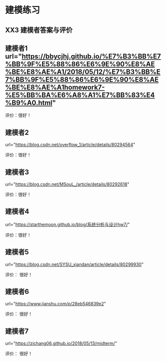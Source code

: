 # 建模练习

## XX3 建模者答案与评价

## 建模者1 url="https://bbycjhj.github.io/%E7%B3%BB%E7%BB%9F%E5%88%86%E6%9E%90%E8%AE%BE%E8%AE%A1/2018/05/12/%E7%B3%BB%E7%BB%9F%E5%88%86%E6%9E%90%E8%AE%BE%E8%AE%A1homework7-%E5%BB%BA%E6%A8%A1%E7%BB%83%E4%B9%A0.html"

评价：很好！

## 建模者2
url="https://blog.csdn.net/overflow_1/article/details/80294564"

评价：很好！

## 建模者3
url="https://blog.csdn.net/MSouL_/article/details/80292618"

评价：很好！

## 建模者4
url="https://starthemoon.github.io/blog/系统分析与设计hw7/"

评价：很好！

## 建模者5
url="https://blog.csdn.net/SYSU_xiandan/article/details/80299930"

评价： 很好！

## 建模者6
url="https://www.jianshu.com/p/28eb546839e2"

评价： 很好！

## 建模者7
url="https://zichang06.github.io/2018/05/13/midterm/"

评价： 很好！

